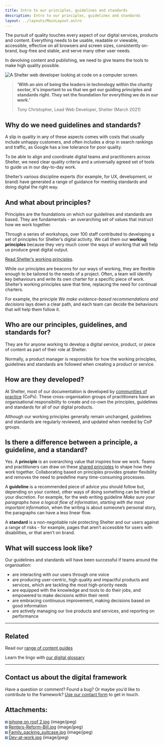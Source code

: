 ```yaml
---
title: Intro to our principles, guidelines and standards
description: Intro to our principles, guidelines and standards
layout: ../layouts/MainLayout.astro
---
```


The pursuit of quality touches every aspect of our digital services, products and content. Everything needs to be usable, readable or viewable, accessible, effective on all browsers and screen sizes, consistently on-brand, bug-free and stable, and serve many other user needs.

In devolving content and publishing, we need to give teams the tools to make high quality possible.

![A Shelter web developer looking at code on a computer screen.](attachments/455966725/471597078.jpg)

> **‘With an aim of being the leaders in technology within the charity sector, it's important to us that we get our guiding principles and standards right. They set the foundation for everything we do in our work.’**
>
> Tony Christopher, Lead Web Developer, Shelter (March 2021)

## Why do we need guidelines and standards?

A slip in quality in any of these aspects comes with costs that usually include unhappy customers, and often includes a drop in search rankings and traffic, as Google has a low tolerance for poor quality.

To be able to align and coordinate digital teams and practitioners across Shelter, we need clear quality criteria and a universally agreed set of tools to guide us in our day-to-day work.

Shelter’s various discipline experts (for example, for UX, development, or brand) have generated a range of guidance for meeting standards and doing digital the right way.

## And what about principles?

Principles are the foundations on which our guidelines and standards are based. They are fundamentals - an overarching set of values that instruct how we work together.

Through a series of workshops, over 100 staff contributed to developing a set of principles for Shelter’s digital activity. We call them our **working principles** because they very much cover the ways of working that will help us produce great digital output.

[Read Shelter’s working principles](https://shelteruk.atlassian.net/wiki/spaces/GTS/pages/404389919).

While our principles are beacons for our ways of working, they are flexible enough to be tailored to the needs of a project. Often, a team will identify key behaviours and write its own charter for a specific piece of work. Shelter’s working principles save that time, replacing the need for continual charters.

For example, the principle _We make evidence-based recommendations and decisions_ lays down a clear path, and each team can decide the behaviours that will help them follow it.

## Who are our principles, guidelines, and standards for?

They are for anyone working to develop a digital service, product, or piece of content as part of their role at Shelter.

Normally, a product manager is responsible for how the working principles, guidelines and standards are followed when creating a product or service.

## How are they developed?

At Shelter, most of our documentation is developed by [communities of practice](Communities-of-Practice_404979738.html) (CoPs). These cross-organisation groups of practitioners have an organisational responsibility to create and co-own the principles, guidelines and standards for all of our digital products.

Although our working principles generally remain unchanged, guidelines and standards are regularly reviewed, and updated when needed by CoP groups.

## Is there a difference between a principle, a guideline, and a standard?

Yes. A **principle** is an overarching value that inspires how we work. Teams and practitioners can draw on these [shared principles](https://shelteruk.atlassian.net/wiki/spaces/GTS/pages/404389919/Shared+principles) to shape how they work together. Collaborating based on principles provides greater flexibility and removes the need to predefine many time-consuming processes.

A **guideline** is a recommended piece of advice you should follow but, depending on your context, other ways of doing something can be tried at your discretion. For example, for the web writing guideline _Make sure your paragraphs have a logical flow of information, starting with the most important information_, when the writing is about someone’s personal story, the paragraphs can have a less linear flow.

A **standard** is a non-negotiable rule protecting Shelter and our users against a range of risks - for example, pages that aren’t accessible for users with disabilities, or that aren’t on brand.

## What will success look like?

Our guidelines and standards will have been successful if teams around the organisation:

- are interacting with our users through one voice
- are producing user-centric, high quality and impactful products and services, which are tackling the most high-priority needs
- are equipped with the knowledge and tools to do their jobs, and empowered to make decisions within their remit
- are embracing continuous improvement, making decisions based on good information
- are actively managing our live products and services, and reporting on performance

---

## Related

Read our [range of content guides](Guides_442138636.html)

Learn the lingo with [our digital glossary](Shelter%27s-digital-glossary_712245258.html)

---

## Contact us about the digital framework

Have a question or comment? Found a bug? Or maybe you’d like to contribute to the framework? [Use our contact form](https://england.shelter.org.uk/contact_us_about_the_digital_framework) to get in touch.

## Attachments:

![](images/icons/bullet_blue.gif) [iphone on roof 2.jpg](attachments/455966725/455868494.jpg) (image/jpeg)  
![](images/icons/bullet_blue.gif) [Renters-Reform-Bill.jpg](attachments/455966725/454459515.jpg) (image/jpeg)  
![](images/icons/bullet_blue.gif) [Family_packing_suitcase.jpg](attachments/455966725/455966818.jpg) (image/jpeg)  
![](images/icons/bullet_blue.gif) [Dev-at-work.jpg](attachments/455966725/471597078.jpg) (image/jpeg)
